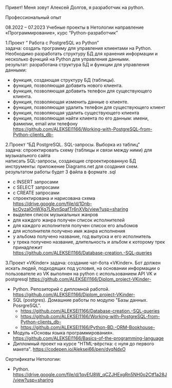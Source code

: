 Привет!
Меня зовут Алексей Долгов, я разработчик на python.

Профессиональный опыт

08.2022 – 07.2023 Учебные проекты в Нетологии
направление «Программирование», курс “Python-разработчик”  

1.Проект “ Работа с PostgreSQL из Python”  
  задача: создать программу для управления клиентами на Python. Необходимо разработать структуру БД для хранения информации и несколько 
  функций на Python для управления данными.                                                  
  результат: разработана структура БД и функции для управления данными:  
  -  функция, создающая структуру БД (таблицы).
  -  функция, позволяющая добавить нового клиента.
  -  функция, позволяющая добавить телефон для существующего клиента.
  -  функция, позволяющая изменить данные о клиенте.
  -  функция, позволяющая удалить телефон для существующего клиент 
  -  функция, позволяющая удалить существующего клиента
  -  функция, позволяющая найти клиента по его данным: имени, фамилии, email или телефону
     https://github.com/ALEKSEI1166/Working-with-PostgreSQL-from-Python-clients_db-
                                             
2.Проект “БД PostgreSQL. SQL-запросы. Выборка из таблиц”                                                                              
  задача: спроектировать схему (таблицы и связи между ними) для музыкального сайта                                                
  написать SQL-запросы, создающие спроектированную БД                                                                          
  инструменты: приложение Diagrams.net для создания схем.                                                                                  результатом работы будет 3 файла в формате .sql
  -   с INSERT запросами 
  -   с SELECT запросами
  -   с CREATE  запросами
  -  спроектирована и нарисована схема                                                                
     https://drive.google.com/file/d/1Dnb-kcOyzaIOnWXg7LRvnSpafTr6nXVb/view?usp=sharing                                             
  -  выделен список музыкальных жанров
  -  для каждого жанра получен список исполнителей
  -  для каждого исполнителя получен список его альбомов
  -  для исполнителя получено имя жанра исполнения
  -  у альбома получено название, год выпуска и его исполнитель
  -  у трека получено название, длительность и альбом к которому трек принадлежит                                 
   https://github.com/ALEKSEI1166/Database-creation.-SQL-queries

3.Проект «VKinder»
  задача: создание чат-бота «VKinder». Бот должен искать людей, подходящих под условия,
  на основании информации о пользователе из VK
  выполнен на python с использованием API VK и postgresql
    https://github.com/ALEKSEI1166/Diplom_project-VKinder-

 - Python. Репозиторий с дипломной работой. https://github.com/ALEKSEI1166/Diplom_project-VKinder-
 - SQL (postgres). Домашние работы по модулю "Базы данных. PosrgreSQL".                                        
   - https://github.com/ALEKSEI1166/Database-creation.-SQL-queries
   - https://github.com/ALEKSEI1166/Working-with-PostgreSQL-from-Python-clients_db-
   - https://github.com/ALEKSEI1166/Python-BD.-ORM-Bookhouse-
 - Модуль «Основы языка программирования».  https://github.com/ALEKSEI1166/Basics-of-the-programming-language   
 - Дипломный проект на курсе "HTML-вёрстка: с нуля до первого макета". https://codepen.io/Aleksei66/pen/dyqNdxO


   
Сертификаты Нетологии:
 - Python. https://drive.google.com/file/d/1qvEfJ8W_qCZJHExgRn5NH0o2Ctf1a28J/view?usp=sharing


